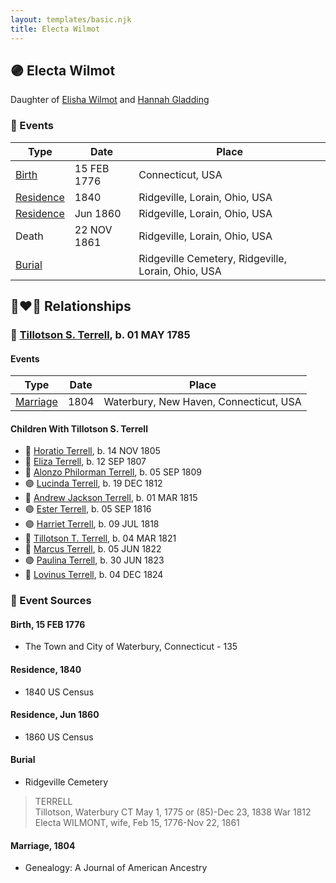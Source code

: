 ```yaml
---
layout: templates/basic.njk
title: Electa Wilmot
---
```

## 🟣 Electa Wilmot

Daughter of [Elisha Wilmot](/people/2/21177328) and [Hannah Gladding](/people/8/88055086)

### 📆 Events

Type | Date | Place
------ | ------ | ------
[Birth](#event-05086429-99d3-4183-9af3-e5ded5153957) | 15 FEB 1776 | Connecticut, USA
[Residence](#event-9b1cb37d-c29f-4573-8534-da7e73d3ad8a) | 1840 | Ridgeville, Lorain, Ohio, USA
[Residence](#event-0893a5a1-96ae-4eb8-b108-b833c59418b9) | Jun 1860 | Ridgeville, Lorain, Ohio, USA
Death | 22 NOV 1861 | Ridgeville, Lorain, Ohio, USA
[Burial](#event-72655eae-6963-468c-a751-b3f5a59530f8) |  | Ridgeville Cemetery, Ridgeville, Lorain, Ohio, USA

## 👩‍❤️‍👨 Relationships

### 🔵 [Tillotson S. Terrell](/people/2/25548435), b. 01 MAY 1785

#### Events

Type | Date | Place
------ | ------ | ------
[Marriage](#event-9fcb1881-430e-44bc-bbea-b655c9a2447d) | 1804 | Waterbury, New Haven, Connecticut, USA
#### Children With Tillotson S. Terrell
* 🔵 [Horatio Terrell](/people/7/74880220), b. 14 NOV 1805
* 🔵 [Eliza Terrell](/people/1/14584373), b. 12 SEP 1807
* 🔵 [Alonzo Philorman Terrell](/people/1/16020599), b. 05 SEP 1809
* 🟣 [Lucinda Terrell](/people/9/94352489), b. 19 DEC 1812
* 🔵 [Andrew Jackson Terrell](/people/1/15331189), b. 01 MAR 1815
* 🟣 [Ester Terrell](/people/2/27094826), b. 05 SEP 1816
* 🟣 [Harriet Terrell](/people/4/44975736), b. 09 JUL 1818
* 🔵 [Tillotson T. Terrell](/people/5/59687792), b. 04 MAR 1821
* 🔵 [Marcus Terrell](/people/2/231106), b. 05 JUN 1822
* 🟣 [Paulina Terrell](/people/1/17012140), b. 30 JUN 1823
* 🔵 [Lovinus Terrell](/people/8/80690232), b. 04 DEC 1824
### 📰 Event Sources

#### <a id="event-05086429-99d3-4183-9af3-e5ded5153957"></a> Birth, 15 FEB 1776
* The Town and City of Waterbury, Connecticut  - 135

#### <a id="event-9b1cb37d-c29f-4573-8534-da7e73d3ad8a"></a> Residence, 1840
* 1840 US Census

#### <a id="event-0893a5a1-96ae-4eb8-b108-b833c59418b9"></a> Residence, Jun 1860
* 1860 US Census

#### <a id="event-72655eae-6963-468c-a751-b3f5a59530f8"></a> Burial
* Ridgeville Cemetery
>   
  > TERRELL  
  > Tillotson, Waterbury CT May 1, 1775 or (85)-Dec 23, 1838 War 1812  
  > Electa WILMONT, wife, Feb 15, 1776-Nov 22, 1861

#### <a id="event-9fcb1881-430e-44bc-bbea-b655c9a2447d"></a> Marriage, 1804
* Genealogy: A Journal of American Ancestry